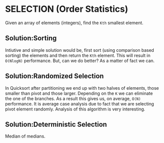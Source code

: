 SELECTION (Order Statistics)
============================

Given an array of elements (integers), find the <code>Kth</code> smallest element.


Solution:Sorting
----------------

Intiutive and simple solution would be, first sort (using comparison based sorting) the elements and then return the <code>Kth</code> element. This will result in <code>O(NlogN)</code> performance. But, can we do better? As a matter of fact we can.

Solution:Randomized Selection
-----------------------------

In Quicksort after partitioning we end up with two halves of elements, those smaller than pivot and those larger. Depending on the <code>K</code> we can eliminate the one of the branches. As a result this gives us, on average, <code>O(N)</code> performance. It is average case analysis due to fact that we are selecting pivot element randomly. Analysis of this algorithm is very interesting.

Solution:Deterministic Selection
--------------------------------

Median of medians.
